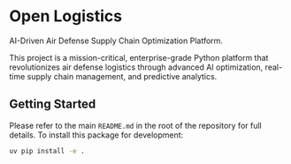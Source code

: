 # Open Logistics

AI-Driven Air Defense Supply Chain Optimization Platform.

This project is a mission-critical, enterprise-grade Python platform that revolutionizes 
air defense logistics through advanced AI optimization, real-time supply 
chain management, and predictive analytics.

## Getting Started

Please refer to the main `README.md` in the root of the repository for full details.
To install this package for development:

```bash
uv pip install -e .
``` 